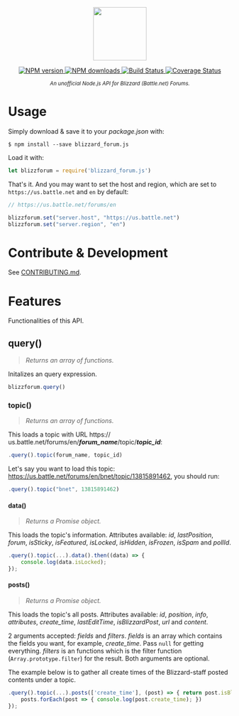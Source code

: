 <p align="center">
    <img src="https://rawgit.com/BirkhoffLee/blizzard_forum.js/master/logo.svg"
         height="120">
</p>
<p align="center">
    <!-- <a href="https://drone.birkhoff.me/BirkhoffLee/blizzard_forum.js">
        <img src="https://drone.birkhoff.me/api/badges/BirkhoffLee/blizzard_forum.js/status.svg"
             alt="Build Status">
    </a> -->
    <a href="https://npmjs.org/package/blizzard_forum.js">
        <img src="https://img.shields.io/npm/dm/blizzard_forum.js.svg"
              alt="NPM version">
    </a>
    <a href="https://npmjs.org/package/blizzard_forum.js">
        <img src="https://img.shields.io/npm/v/blizzard_forum.js.svg"
              alt="NPM downloads">
    </a>
    <a href="https://travis-ci.org/BirkhoffLee/blizzard_forum.js">
        <img src="https://travis-ci.org/BirkhoffLee/blizzard_forum.js.svg?branch=master"
             alt="Build Status">
    </a>
    <a href="https://coveralls.io/github/BirkhoffLee/blizzard_forum.js?branch=master">
        <img src="https://coveralls.io/repos/github/BirkhoffLee/blizzard_forum.js/badge.svg?branch=master"
             alt="Coverage Status">
    </a>
</p>
<p align="center">
    <sup><i>An unofficial Node.js API for Blizzard (Battle.net) Forums.</i></sup>
</p>

# Usage
Simply download & save it to your *package.json* with:

```
$ npm install --save blizzard_forum.js
```

Load it with:

```js
let blizzforum = require('blizzard_forum.js')
```

That's it. And you may want to set the host and region, which are set to `https://us.battle.net` and `en` by default:

```js
// https://us.battle.net/forums/en

blizzforum.set("server.host", "https://us.battle.net")
blizzforum.set("server.region", "en")
```

# Contribute & Development
See [CONTRIBUTING.md](CONTRIBUTING.md).

# Features
Functionalities of this API.

## query()
> *Returns an array of functions.*

Initalizes an query expression.

```js
blizzforum.query()
```

### topic()
> *Returns an array of functions.*

This loads a topic with URL https://<i>&#8203;</i>us.battle.net/forums/en/<i>**forum_name**</i>/topic/<i>**topic_id**</i>:

```js
.query().topic(forum_name, topic_id)
```

Let's say you want to load this topic: https://us.battle.net/forums/en/bnet/topic/13815891462,
you should run: 

```js
.query().topic("bnet", 13815891462)
```

#### data()
> *Returns a Promise object.*

This loads the topic's information. Attributes available: *id*, *lastPosition*, *forum*, *isSticky*, *isFeatured*, *isLocked*, *isHidden*, *isFrozen*, *isSpam* and *pollId*.

```js
.query().topic(...).data().then((data) => {
    console.log(data.isLocked);
});
```

#### posts()
> *Returns a Promise object.*

This loads the topic's all posts. Attributes available: *id*, *position*, *info*, *attributes*, *create_time*, *lastEditTime*, *isBlizzardPost*, *url* and *content*.

2 arguments accepted: *fields* and *filters*. *fields* is an array which contains the fields you want, for example, *create_time*. Pass `null` for getting everything. *filters* is an functions which is the filter function (`Array.prototype.filter`) for the result. Both arguments are optional.

The example below is to gather all create times of the Blizzard-staff posted contents under a topic.

```js
.query().topic(...).posts(['create_time'], (post) => { return post.isBlizzardPost }).then((posts) => {
    posts.forEach(post => { console.log(post.create_time); })
});
```
